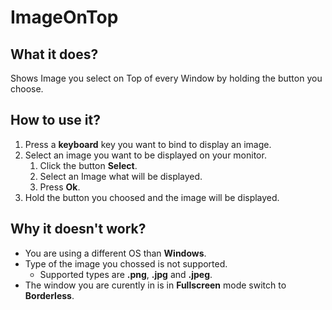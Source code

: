 # ImageOnTop

## What it does?

Shows Image you select on Top of every Window by holding the button you choose.

## How to use it?

1. Press a __keyboard__ key you want to bind to display an image.
2. Select an image you want to be displayed on your monitor.
	1.  Click the button __Select__.
	2.  Select an Image what will be displayed.
	3.  Press __Ok__.
4.  Hold the button you choosed and the image will be displayed.


## Why it doesn't work?
* You are using a different OS than __Windows__.
* Type of the image you chossed is not supported.
	- Supported types are __.png__, __.jpg__ and __.jpeg__.
* The window you are curently in is in __Fullscreen__ mode switch to __Borderless__.

